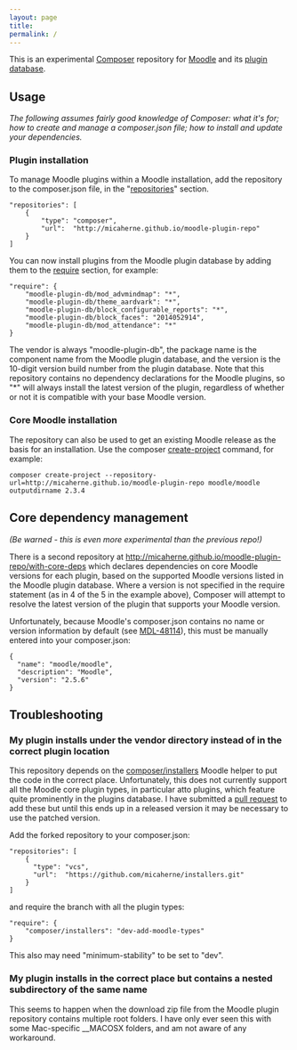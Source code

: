 ```yaml
---
layout: page
title:
permalink: /
---
```


This is an experimental [Composer](https://getcomposer.org) repository for [Moodle](https://moodle.org) and
its [plugin database](https://moodle.org/plugins/).

## Usage
_The following assumes fairly good knowledge of Composer: what it's for; how to create and manage a composer.json file; how to install and update your dependencies._

### Plugin installation
To manage Moodle plugins within a Moodle installation, add the repository to the composer.json file, in the "[repositories](https://getcomposer.org/doc/04-schema.md#repositories)" section.

    "repositories": [
        {
            "type": "composer",
            "url":  "http://micaherne.github.io/moodle-plugin-repo"
        }
    ]

You can now install plugins from the Moodle plugin database by adding them to the [require](https://getcomposer.org/doc/04-schema.md#require) section, for example:

    "require": {
        "moodle-plugin-db/mod_advmindmap": "*",
        "moodle-plugin-db/theme_aardvark": "*",
        "moodle-plugin-db/block_configurable_reports": "*",
        "moodle-plugin-db/block_faces": "2014052914",
        "moodle-plugin-db/mod_attendance": "*"
    }

The vendor is always "moodle-plugin-db", the package name is the component name from the Moodle plugin database, and the version is the 10-digit version build number from the plugin database. Note that this repository contains no dependency declarations for the Moodle plugins, so "*" will always install the latest version of the plugin, regardless of whether or not it is compatible with your base Moodle version.

### Core Moodle installation
The repository can also be used to get an existing Moodle release as the basis for an installation. Use the composer [create-project](https://getcomposer.org/doc/03-cli.md#create-project) command, for example:

    composer create-project --repository-url=http://micaherne.github.io/moodle-plugin-repo moodle/moodle outputdirname 2.3.4

## Core dependency management
*(Be warned - this is even more experimental than the previous repo!)*

There is a second repository at http://micaherne.github.io/moodle-plugin-repo/with-core-deps which declares dependencies on core Moodle versions for each plugin, based on the supported Moodle versions listed in the Moodle plugin database. Where a version is not specified in the require statement (as in 4 of the 5 in the example above), Composer will attempt to resolve the latest version of the plugin that supports your Moodle version.

Unfortunately, because Moodle's composer.json contains no name or version information by default (see [MDL-48114](https://tracker.moodle.org/browse/MDL-48114)), this must be manually entered into your composer.json:

    {
      "name": "moodle/moodle",
      "description": "Moodle",
      "version": "2.5.6"
    }

## Troubleshooting

### My plugin installs under the vendor directory instead of in the correct plugin location
This repository depends on the [composer/installers](https://github.com/composer/installers) Moodle helper to put the code in the correct place. Unfortunately, this does not currently support all the Moodle core plugin types, in particular atto plugins, which feature quite prominently in the plugins database. I have submitted a [pull request](https://github.com/composer/installers/pull/260) to add these but until this ends up in a released version it may be necessary to use the patched version.

Add the forked repository to your composer.json:

    "repositories": [
        {
          "type": "vcs",
          "url":  "https://github.com/micaherne/installers.git"
        }
    ]

and require the branch with all the plugin types:

    "require": {
        "composer/installers": "dev-add-moodle-types"
    }

This also may need "minimum-stability" to be set to "dev".

### My plugin installs in the correct place but contains a nested subdirectory of the same name
This seems to happen when the download zip file from the Moodle plugin repository contains multiple root folders. I have only ever seen this with some Mac-specific \_\_MACOSX folders, and am not aware of any workaround.
